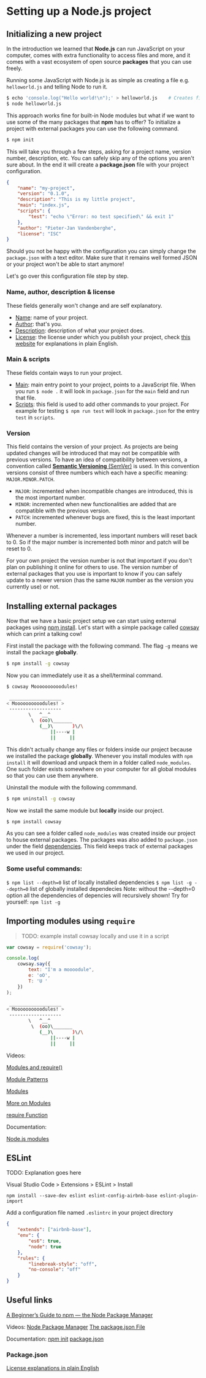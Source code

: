 # Setting up a Node.js project

## Initializing a new project

In the introduction we learned that **Node.js** can run JavaScript on your computer, comes with extra functionality to access files and more, and it comes with a vast ecosystem of open source **packages** that you can use freely.

Running some JavaScript with Node.js is as simple as creating a file e.g. `helloworld.js` and telling Node to run it.

```bash
$ echo 'console.log("Hello world!\n");' > helloworld.js    # Creates file with one line of JavaScript
$ node helloworld.js
```

This approach works fine for built-in Node modules but what if we want to use some of the many packages that **npm** has to offer? To initialize a project with external packages you can use the following command.

```bash
$ npm init
```

This will take you through a few steps, asking for a project name, version number, description, etc. You can safely skip any of the options you aren't sure about. In the end it will create a **package.json** file with your project configuration.

```json
{
    "name": "my-project",
    "version": "0.1.0",
    "description": "This is my little project",
    "main": "index.js",
    "scripts": {
        "test": "echo \"Error: no test specified\" && exit 1"
    },
    "author": "Pieter-Jan Vandenberghe",
    "license": "ISC"
}
```

Should you not be happy with the configuration you can simply change the `package.json` with a text editor. Make sure that it remains well formed JSON or your project won't be able to start anymore!

Let's go over this configuration file step by step.

### Name, author, description & license

These fields generally won't change and are self explanatory.

-   [Name](https://docs.npmjs.com/files/package.json#name): name of your project.
-   [Author](https://docs.npmjs.com/files/package.json#people-fields-author-contributors): that's you.
-   [Description](https://docs.npmjs.com/files/package.json#description): description of what your project does.
-   [License](https://docs.npmjs.com/files/package.json#license): the license under which you publish your project, check [this website](https://tldrlegal.com/) for explanations in plain English.

### Main & scripts

These fields contain ways to run your project.

-   [Main](https://docs.npmjs.com/files/package.json#main): main entry point to your project, points to a JavaScript file. When you run `$ node .` it will look in `package.json` for the `main` field and run that file.
-   [Scripts](https://docs.npmjs.com/files/package.json#scripts): this field is used to add other commands to your project. For example for testing `$ npm run test` will look in `package.json` for the entry `test` in `scripts`.

### Version

This field contains the version of your project. As projects are being updated changes will be introduced that may not be compatible with previous versions. To have an idea of compatibility between versions, a convention called [**Semantic Versioning** (SemVer)](https://semver.org/) is used. In this convention versions consist of three numbers which each have a specific meaning: `MAJOR.MINOR.PATCH`.

-   `MAJOR`: incremented when incompatible changes are introduced, this is the most important number.
-   `MINOR`: incremented when new functionalities are added that are compatible with the previous version.
-   `PATCH`: incremented whenever bugs are fixed, this is the least important number.

Whenever a number is incremented, less important numbers will reset back to 0. So if the major number is incremented both minor and patch will be reset to 0.

For your own project the version number is not that important if you don't plan on publishing it online for others to use. The version number of external packages that you use is important to know if you can safely update to a newer version (has the same `MAJOR` number as the version you currently use) or not.

## Installing external packages

Now that we have a basic project setup we can start using external packages using [npm install](https://docs.npmjs.com/cli/install). Let's start with a simple package called [cowsay](https://www.npmjs.com/package/cowsay) which can print a talking cow!

First install the package with the following command. The flag `-g` means we install the package **globally**.

```bash
$ npm install -g cowsay
```

Now you can immediately use it as a shell/terminal command.

```bash
$ cowsay Moooooooooodules!
```

```bash
 ___________________
< Moooooooooodules! >
 -------------------
        \   ^__^
         \  (oo)\_______
            (__)\       )\/\
                ||----w |
                ||     ||
```

This didn't actually change any files or folders inside our project because we installed the package **globally**. Whenever you install modules with `npm install` it will download and unpack them in a folder called `node_modules`. One such folder exists somewhere on your computer for all global modules so that you can use them anywhere.

Uninstall the module with the following commmand.

```bash
$ npm uninstall -g cowsay
```

Now we install the same module but **locally** inside our project.

```bash
$ npm install cowsay
```

As you can see a folder called `node_modules` was created inside our project to house external packages. The packages was also added to `package.json` under the field [dependencies](https://docs.npmjs.com/files/package.json#dependencies). This field keeps track of external packages we used in our project.

### Some useful commands:

`$ npm list --depth=0` list of locally installed dependencies
`$ npm list -g --depth=0` list of globally installed dependecies
Note: without the --depth=0 option all the dependencies of depencies will recursively shown!
Try for yourself: `npm list -g`

## Importing modules using `require`

> TODO: example install cowsay locally and use it in a script

```js
var cowsay = require('cowsay');

console.log(
    cowsay.say({
        text: "I'm a moooodule",
        e: 'oO',
        T: 'U '
    })
);
```

```bash
 ___________________
< Moooooooooodules! >
 -------------------
        \   ^__^
         \  (oo)\_______
            (__)\       )\/\
                ||----w |
                ||     ||
```

Videos:

[Modules and require()](https://www.youtube.com/watch?v=xHLd36QoS4k&list=PL4cUxeGkcC9gcy9lrvMJ75z9maRw4byYp&index=6)

[Module Patterns](https://www.youtube.com/watch?v=9UaZtgB5tQI&index=7&list=PL4cUxeGkcC9gcy9lrvMJ75z9maRw4byYp)

[Modules](https://www.youtube.com/watch?v=9JhvjhZLsEw&list=PL6gx4Cwl9DGBMdkKFn3HasZnnAqVjzHn_&index=8)

[More on Modules](https://www.youtube.com/watch?v=aNN1IKoEIdM&list=PL6gx4Cwl9DGBMdkKFn3HasZnnAqVjzHn_&index=9)

[require Function](https://www.youtube.com/watch?v=e1Ln1FrLvh8&index=3&list=PLYxzS__5yYQmHbpKMARP04F344zYRX91I)

Documentation:

[Node.js modules](https://nodejs.org/docs/latest-v8.x/api/modules.html)

## ESLint

TODO: Explanation goes here

Visual Studio Code > Extensions > ESLint > Install

`npm install --save-dev eslint eslint-config-airbnb-base eslint-plugin-import`

Add a configuration file named `.eslintrc` in your project directory

```json
{
    "extends": ["airbnb-base"],
    "env": {
        "es6": true,
        "node": true
    },
    "rules": {
        "linebreak-style": "off",
        "no-console": "off"
    }
}
```

## Useful links

[A Beginner’s Guide to npm — the Node Package Manager](https://www.sitepoint.com/beginners-guide-node-package-manager/)

Videos:
[Node Package Manager](https://www.youtube.com/watch?v=kQ1j0rEI7EI&list=PL4cUxeGkcC9gcy9lrvMJ75z9maRw4byYp&index=20)
[The package.json File](https://www.youtube.com/watch?v=_eRwjuIDJ2Y&list=PL4cUxeGkcC9gcy9lrvMJ75z9maRw4byYp&index=21)

Documentation:
[npm init](https://docs.npmjs.com/cli/init)
[package.json](https://docs.npmjs.com/files/package.json)

### Package.json

[License explanations in plain English](https://tldrlegal.com/)
